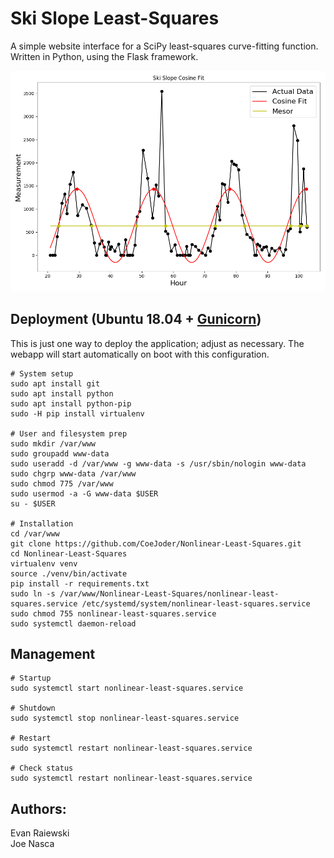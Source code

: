 # Ski Slope Least-Squares
A simple website interface for a SciPy least-squares curve-fitting function.
Written in Python, using the Flask framework.

![Sample image](/sample_output.png "Sample output")

## Deployment (Ubuntu 18.04 + [Gunicorn](https://gunicorn.org/))
This is just one way to deploy the application; adjust as necessary.  The webapp will start automatically on boot with this configuration.
```shell
# System setup
sudo apt install git
sudo apt install python
sudo apt install python-pip
sudo -H pip install virtualenv

# User and filesystem prep
sudo mkdir /var/www
sudo groupadd www-data
sudo useradd -d /var/www -g www-data -s /usr/sbin/nologin www-data
sudo chgrp www-data /var/www
sudo chmod 775 /var/www
sudo usermod -a -G www-data $USER
su - $USER

# Installation
cd /var/www
git clone https://github.com/CoeJoder/Nonlinear-Least-Squares.git
cd Nonlinear-Least-Squares
virtualenv venv
source ./venv/bin/activate
pip install -r requirements.txt
sudo ln -s /var/www/Nonlinear-Least-Squares/nonlinear-least-squares.service /etc/systemd/system/nonlinear-least-squares.service
sudo chmod 755 nonlinear-least-squares.service
sudo systemctl daemon-reload
```
## Management 
```
# Startup
sudo systemctl start nonlinear-least-squares.service

# Shutdown
sudo systemctl stop nonlinear-least-squares.service

# Restart
sudo systemctl restart nonlinear-least-squares.service

# Check status
sudo systemctl restart nonlinear-least-squares.service
```

## Authors:
Evan Raiewski  
Joe Nasca
